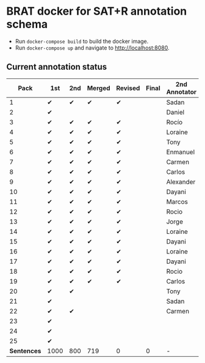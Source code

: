# BRAT docker for SAT+R annotation schema

* Run `docker-compose build` to build the docker image.
* Run `docker-compose up` and navigate to [http://localhost:8080](http://localhost:8080).

## Current annotation status

| **Pack**      | **1st** | **2nd** | **Merged** | **Revised** | **Final** | **2nd Annotator** |
|--|--|--|--|--|--|--|
|  1 | ✔ | ✔ | ✔ | ✔   |   |  Sadan     |
|  2 | ✔ |   |   |   |   |  Daniel    |
|  3 | ✔ | ✔ | ✔ | ✔   |   |  Rocío     |
|  4 | ✔ | ✔ | ✔ | ✔   |   |  Loraine   |
|  5 | ✔ | ✔ | ✔ | ✔   |   |  Tony      |
|  6 | ✔ | ✔ | ✔ | ✔   |   |  Enmanuel  |
|  7 | ✔ | ✔ | ✔ |  ✔  |   |  Carmen    |
|  8 | ✔ | ✔ | ✔ |  ✔  |   |  Carlos    |
|  9 | ✔ | ✔ | ✔ |  ✔  |   |  Alexander |
| 10 | ✔ | ✔ | ✔ |  ✔  |   |  Dayani    |
| 11 | ✔ | ✔ | ✔ |  ✔  |   |  Marcos    |
| 12 | ✔ | ✔ | ✔ |   ✔ |   |  Rocio     |
| 13 | ✔ | ✔ | ✔ |   ✔ |   |  Jorge     |
| 14 | ✔ | ✔ | ✔ |   ✔ |   |  Loraine   |
| 15 | ✔ | ✔ | ✔ |   ✔ |   |  Dayani    |
| 16 | ✔ | ✔ | ✔ |   ✔|   |  Loraine   |
| 17 | ✔ | ✔ | ✔ |   ✔|   |  Dayani    |
| 18 | ✔ | ✔ | ✔ |   ✔|   |  Rocio     |
| 19 | ✔ | ✔ | ✔ |   ✔|   |  Carlos    |
| 20 | ✔ | ✔ |   |   |   |  Tony      |
| 21 | ✔ |   |   |   |   |  Sadan     |
| 22 | ✔ | ✔ |   |   |   |  Carmen    |
| 23 | ✔ |   |   |   |   |            |
| 24 | ✔ |   |   |   |   |            |
| 25 | ✔ |   |   |   |   |            |
| **Sentences** | 1000 | 800 | 719 | 0 | 0 | - |
